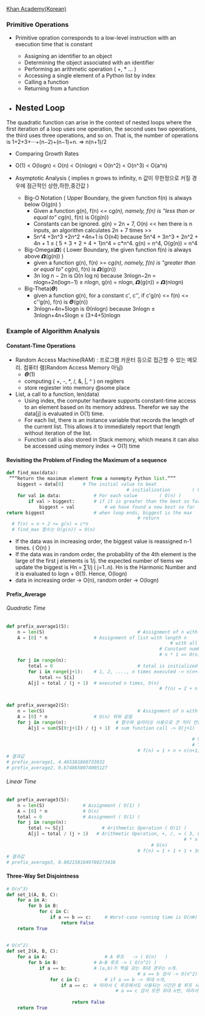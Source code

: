[Khan Academy(Korean)](https://ko.khanacademy.org/computing/computer-science/algorithms/asymptotic-notation/a/big-o-notation)    

### Primitive Operations
- Primitive opration corresponds to a low-level instruction with an execution time that is constant 
  - Assigning an identifier to an object 
  - Determining the object associated with an identifier 
  - Performing an arithmetic operation ( +, * ... ) 
  - Accessing a single element of a Python list by index 
  - Calling a function 
  - Returning from a function 

- Nested Loop  
  -
The quadratic function can arise in the context of nested loops where the first iteration of a loop uses one operation, the second uses two operations, the third uses three operations, and so on. That is, the number of operations is
1+2+3+···+(n−2)+(n−1)+n. => n(n+1)/2 

- Comparing Growth Rates 
  
- O(1) < O(logn) < O(n) < O(nlogn) < O(n^2) < O(n^3) < O(a^n) 
  
- Asymptotic Analysis ( implies n grows to infinity, n 값이 무한정으로 커질 경우에 점근적인 상한,하한,중간값 )
  - Big-O Notation ( Upper Boundary, the given function f(n) is always below O(g(n) )
    - Given a function g(n), f(n) <= c*g(n), namely, f(n) is "less than or equal to" c*g(n), f(n) is O(g(n))  
    - Constants can be ignored. g(n) = 2n + 7, O(n) << hen there is n inputs, an algorithm calculates 2n + 7 times  >>
    - 5n^4 +3n^3 +2n^2 +4n+1 is O(n4) because 5n^4 + 3n^3 + 2n^2 + 4n + 1 ≤ ( 5 + 3 + 2 + 4 + 1)n^4 = c*n^4.   g(n) = n^4, O(g(n)) = n^4 
  - Big-Omega(𝞨) ( Lower Boundary, the given function f(n) is always above 𝞨(g(n)) ) 
    - given a function g(n), f(n) >= c*g(n), namely, f(n) is "greater than or equal to" c*g(n), f(n) is 𝞨(g(n)) 
    - 3n log n − 2n is Ω(n log n) because 3nlogn−2n = nlogn+2n(logn−1) ≥ nlogn, g(n) = nlogn, 𝞨(g(n)) = 𝞨(nlogn)
  - Big-Theta(𝜣) 
    - given a function g(n), for a constant c', c'', if c'g(n) <= f(n) <= c''g(n), f(n) is 𝜣(g(n)) 
    - 3nlogn+4n+5logn is Θ(nlogn) because 3nlogn ≤ 3nlogn+4n+5logn ≤ (3+4+5)nlogn 
    
    
### Example of Algorithm Analysis 
#### Constant-Time Operations 
- Random Access Machine(RAM) : 프로그램 카운터 등으로 접근할 수 있는 메모리. 컴퓨터 램(Random Access Memory 아님)
  - 𝜣(1)
  - computing ( +, -, *, /, &, |, ^ ) on regiters 
  - store regiester into memory @some place 
- List, a call to a function, len(data)
  - Using index, the computer hardware supports constant-time access to an element based on its memory address. Therefor we say the data[j] is evaluated in O(1) time.
  - For each list, there is an instance variable that records the length of the current list. This allows it to immediately report that length without iteration of the list. 
  - Function call is also stored in Stack memory, which means it can also be accessed using memory index -> O(1) time 

#### Revisiting the Problem of Finding the Maximum of a sequence 

~~~python
def find_max(data):
 ”””Return the maximum element from a nonempty Python list.”””
	biggest = data[0] 		# The initial value to beat
  											# initialization 		( O(1) ), 1개 인덱스 접근 
	for val in data:			# For each value		( O(n) )
		if val > biggest:		# if it is greater than the best so far
			biggest = val			# we have found a new best so far
return biggest					# when loop ends, biggest is the max 
												# return 						( O(1) )
  # f(n) = n + 2 <= g(n) = c*n
  # find_max 함수는 O(g(n)) = O(n)
~~~

- If the data was in increasing order, the biggest value is reassigned n-1 times. ( O(n) )
- If the data was in random order, the probability of the 4th element is the large of the first j elements is 1/j. the expected number of tiems we update the biggest is Hn = ∑1/j ( j=1..n). Hn is the Harmonic Number and it is evaluated to  logn + Θ(1). Hence, O(logn)
-  data in increasing order -> O(n), random order -> O(logn)



#### Prefix_Average

###### Quadratic Time

~~~python
def prefix_average1(S):
    n = len(S)									# Assignment of n with len -> constant * 2 => O(1)
    A = [0] * n                 # Assignment of list with length n 
    														# with all entries equal to zero 
      													# Constant number of primitive operation per element
        												# n * 1 => O(n)
    for j in range(n):
        total = 0								# total is initialized n times O(n)
        for i in range(j+1):    # 1, 2, ...., n times executed -> n(n+1)/2
            total += S[i]          
        A[j] = total / (j + 1)	# executed n times, O(n)
        												# f(n) = 2 + n + 2n + n(n+1)/2 => O(n^2)
        

def prefix_average2(S):
    n = len(S)									# Assignment of n with len -> constant * 2 => O(1)
    A = [0] * n                 # O(n) 위와 같음
    for j in range(n):					# 함수와 슬라이싱 사용으로 큰 차이 안남. 
        A[j] = sum(S[0:j+1]) / (j + 1)  # sum function call -> O(j+1) 
        																# 슬라이스 사용 시, 새로운 리스트를 생성함
          															# Slice -> O(j+1)
            														# Therefore, 1 + 2 + 3... + n => O(n^2)
              									# f(n) = 1 + n + n(n+1)/2
# 결과값
# prefix_average1, 4.465381860733032
# prefix_average2, 0.6748650074005127 
~~~

###### Linear Time 

~~~python
def prefix_average3(S):
    n = len(S)              # Assignment ( O(1) )
    A = [0] * n             # O(n)
    total = 0               # Assignment ( O(1) )
    for j in range(n):
        total += S[j]        	   # Arithmetic Operation ( O(1) )
        A[j] = total / (j + 1)	 # Arithmetic Operation, +, /, = ( 3, O(1) )
																 # * n times 
          											 # O(n)
         										# f(n) = 1 + 1 + 1 + 3n => O(n)
# 결과값
# prefix_average3, 0.0021581649780273438
~~~



#### Three-Way Set Disjointness 

~~~python
# O(n^3)
def set_1(A, B, C):
    for a in A:					
        for b in B:
            for c in C:
                if a == b == c:		# Worst-case running time is O(n#)
                    return False
    return True
  
  
# O(n^2)
def set_2(A, B, C):
    for a in A:             		# A 루프   -> ( O(n)   )	    
        for b in B:             # A~B 루프 -> ( O(n^2) ) 
            if a == b:          # (a,b)가 짝을 갖는 최대 경우는 n개.
              									# a == b 검사 -> O(n^2)
                for c in C:			# if a == b -> 최대 n개,
                    if a == c:  # 따라서 C 루프에서도 사용되는 시간은 B 루프 시간내에서 루프를 돌게됨으로
                      					# a == c 검사 또한 최대 n번, 따라서 O(n^2)
                                
                        return False
    return True

~~~

